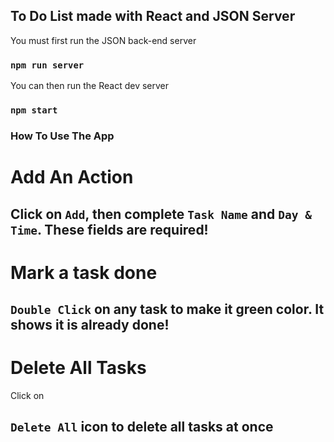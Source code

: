 ## To Do List made with React and JSON Server

You must first run the JSON back-end server

### `npm run server`

You can then run the React dev server

### `npm start`

### How To Use The App

# Add An Action

## Click on `Add`, then complete `Task Name` and `Day & Time`. These fields are required!

# Mark a task done

## `Double Click` on any task to make it green color. It shows it is already done!

# Delete All Tasks

Click on

## `Delete All` icon to delete all tasks at once
